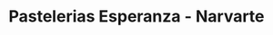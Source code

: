 ---
title: "Pastelerias Esperanza - Narvarte"
url: /ciudad-de-mexico/pastelerias-esperanza-narvarte/
shop: panadería
---